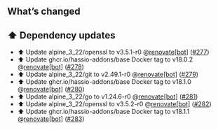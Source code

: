 ## What’s changed

## ⬆️ Dependency updates

- ⬆️ Update alpine_3_22/openssl to v3.5.1-r0 @[renovate[bot]](https://github.com/apps/renovate) ([#277](https://github.com/hassio-addons/addon-tor/pull/277))
- ⬆️ Update ghcr.io/hassio-addons/base Docker tag to v18.0.2 @[renovate[bot]](https://github.com/apps/renovate) ([#278](https://github.com/hassio-addons/addon-tor/pull/278))
- ⬆️ Update alpine_3_22/git to v2.49.1-r0 @[renovate[bot]](https://github.com/apps/renovate) ([#279](https://github.com/hassio-addons/addon-tor/pull/279))
- ⬆️ Update ghcr.io/hassio-addons/base Docker tag to v18.1.0 @[renovate[bot]](https://github.com/apps/renovate) ([#280](https://github.com/hassio-addons/addon-tor/pull/280))
- ⬆️ Update alpine_3_22/go to v1.24.6-r0 @[renovate[bot]](https://github.com/apps/renovate) ([#281](https://github.com/hassio-addons/addon-tor/pull/281))
- ⬆️ Update alpine_3_22/openssl to v3.5.2-r0 @[renovate[bot]](https://github.com/apps/renovate) ([#282](https://github.com/hassio-addons/addon-tor/pull/282))
- ⬆️ Update ghcr.io/hassio-addons/base Docker tag to v18.1.1 @[renovate[bot]](https://github.com/apps/renovate) ([#283](https://github.com/hassio-addons/addon-tor/pull/283))
